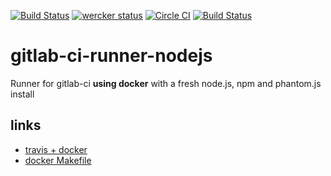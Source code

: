 [![Build Status](https://travis-ci.org/brownman/gitlab-ci-runner-nodejs.svg?branch=master)](https://travis-ci.org/brownman/gitlab-ci-runner-nodejs)
[![wercker status](https://app.wercker.com/status/d8df76c77d9f43841e9cbc2407f8a101/s "wercker status")](https://app.wercker.com/project/bykey/d8df76c77d9f43841e9cbc2407f8a101)
[![Circle CI](https://circleci.com/gh/brownman/gitlab-ci-runner-nodejs.svg?style=svg)](https://circleci.com/gh/brownman/gitlab-ci-runner-nodejs)
[![Build Status](https://snap-ci.com/brownman/gitlab-ci-runner-nodejs/branch/master/build_image)](https://snap-ci.com/brownman/gitlab-ci-runner-nodejs/branch/master)


 


gitlab-ci-runner-nodejs
=======================

Runner for gitlab-ci **using docker** with a fresh node.js, npm and phantom.js install


links
----
- [travis + docker](https://github.com/lukecyca/travis-docker-example)
- [docker Makefile](https://github.com/sameersbn/docker-gitlab-ci/edit/master/Makefile)
